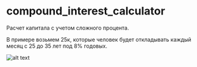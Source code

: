 # compound_interest_calculator
Расчет капитала с учетом сложного процента.

В примере возьмем 25к, которые человек будет откладывать каждый месяц с 25 до 35 лет под 8% годовых.

![alt text](https://i.imgur.com/ct6vwub.png)
